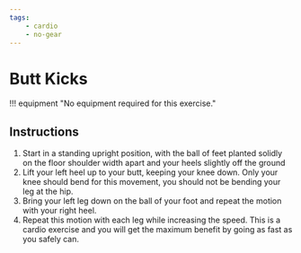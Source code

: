 ```yaml
---
tags:
    - cardio
    - no-gear
---
```


#  Butt Kicks

!!! equipment "No equipment required for this exercise."

## Instructions

1. Start in a standing upright position, with the ball of feet planted solidly on the floor shoulder width apart and your heels slightly off the ground
2. Lift your left heel up to your butt, keeping your knee down.  Only your knee should bend for this movement, you should not be bending your leg at the hip.
3. Bring your left leg down on the ball of your foot and repeat the motion with your right heel.
4. Repeat this motion with each leg while increasing the speed.  This is a cardio exercise and you will get the maximum benefit by going as fast as you safely can.